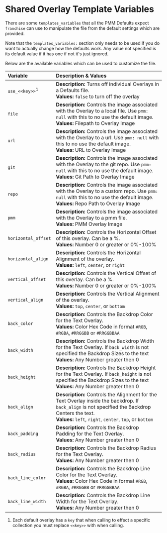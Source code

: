 # Shared Overlay Template Variables

There are some `templates_variables` that all the PMM Defaults expect `franchise` can use to manipulate the file from the default settings which are provided. 

Note that the `templates_variables:` section only needs to be used if you do want to actually change how the defaults work. Any value not specified is its default value if it has one if not it's just ignored.

Below are the available variables which can be used to customize the file.

| Variable                  | Description & Values                                                                                                                                                                                           |
|:--------------------------|:---------------------------------------------------------------------------------------------------------------------------------------------------------------------------------------------------------------|
| `use_<<key>>`<sup>1</sup> | **Description:** Turns off individual Overlays in a Defaults file.<br>**Values:** `false` to turn off the overlay                                                                                              |
| `file`                    | **Description:** Controls the image associated with the Overlay to a local file. Use `pmm: null` with this to no use the default image.<br>**Values:** Filepath to Overlay Image                               |
| `url`                     | **Description:** Controls the image associated with the Overlay to a url. Use `pmm: null` with this to no use the default image.<br>**Values:** URL to Overlay Image                                           |
| `git`                     | **Description:** Controls the image associated with the Overlay to the git repo. Use `pmm: null` with this to no use the default image.<br>**Values:** Git Path to Overlay Image                               |
| `repo`                    | **Description:** Controls the image associated with the Overlay to a custom repo. Use `pmm: null` with this to no use the default image.<br>**Values:** Repo Path to Overlay Image                             |
| `pmm`                     | **Description:** Controls the image associated with the Overlay to a pmm file.<br>**Values:** PMM Overlay Image                                                                                                |
| `horizontal_offset`       | **Description:** Controls the Horizontal Offset of this overlay. Can be a %.<br>**Values:** Number 0 or greater or 0%-100%                                                                                     |
| `horizontal_align`        | **Description:** Controls the Horizontal Alignment of the overlay.<br>**Values:** `left`, `center`, or `right`                                                                                                 |
| `vertical_offset`         | **Description:** Controls the Vertical Offset of this overlay. Can be a %.<br>**Values:** Number 0 or greater or 0%-100%                                                                                       |
| `vertical_align`          | **Description:** Controls the Vertical Alignment of the overlay.<br>**Values:** `top`, `center`, or `bottom`                                                                                                   |
| `back_color`              | **Description:** Controls the Backdrop Color for the Text Overlay.<br>**Values:** Color Hex Code in format `#RGB`, `#RGBA`, `#RRGGBB` or `#RRGGBBAA`                                                           |
| `back_width`              | **Description:** Controls the Backdrop Width for the Text Overlay. If `back_width` is not specified the Backdrop Sizes to the text<br>**Values:** Any Number greater then 0                                    |
| `back_height`             | **Description:** Controls the Backdrop Height for the Text Overlay. If `back_height` is not specified the Backdrop Sizes to the text<br>**Values:** Any Number greater then 0                                  |
| `back_align`              | **Description:** Controls the Alignment for the Text Overlay inside the backdrop. If `back_align` is not specified the Backdrop Centers the text.<br>**Values:** `left`, `right`, `center`, `top`, or `bottom` |
| `back_padding`            | **Description:** Controls the Backdrop Padding for the Text Overlay.<br>**Values:** Any Number greater then 0                                                                                                  |
| `back_radius`             | **Description:** Controls the Backdrop Radius for the Text Overlay.<br>**Values:** Any Number greater then 0                                                                                                   |
| `back_line_color`         | **Description:** Controls the Backdrop Line Color for the Text Overlay.<br>**Values:** Color Hex Code in format `#RGB`, `#RGBA`, `#RRGGBB` or `#RRGGBBAA`                                                      |
| `back_line_width`         | **Description:** Controls the Backdrop Line Width for the Text Overlay.<br>**Values:** Any Number greater then 0                                                                                               |

1. Each default overlay has a `key` that when calling to effect a specific collection you must replace `<<key>>` with when calling.